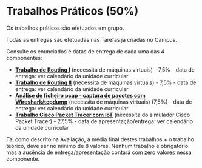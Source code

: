 # Trabalhos Práticos (50%)

Os trabalhos práticos são efetuados em grupo.

Todas as entregas são efetuadas nas Tarefas já criadas no Campus.

Consulte os enunciados e datas de entrega de cada uma das 4 componentes:

- [**Trabalho de Routing I**](https://github.com/pmrosa-classes/Redes-EI-2022-2023/blob/main/TrabsP/RoutingI-Exercicio.md) (necessita de máquinas virtuais) - 7,5% - data de entrega: ver calendário da unidade curricular
- [**Trabalho de Routing II**](https://github.com/pmrosa-classes/Redes-EI-2022-2023/blob/main/TrabsP/TrabP-RoutingII.md) (necessita de máquinas virtuais) - 7,5% - data de entrega: ver calendário da unidade curricular
- [**Análise de ficheiro pcap - captura de pacotes com Wireshark/tcpdump**](https://github.com/pmrosa-classes/Redes-EI-2022-2023/blob/main/TrabsP/TrabP-CapturaPacotes.md) (necessita de máquinas virtuais)  (7,5%) - data de entrega: ver calendário da unidade curricular
- [**Trabalho Cisco Packet Tracer com IoT**](https://github.com/pmrosa-classes/Redes-EI-2022-2023/blob/main/TrabsP/TrabP-PacketTracer.md) (necessita do simulador Cisco Packet Tracer) - 27,5% - data de apresentação/entrega: ver calendário da unidade curricular

Tal como descrito na Avaliação, a média final destes trabalhos + o trabalho teórico, deve ser no minimo de 8 valores. Nenhum trabalho é obrigatório mas a ausência de entrega/apresentação contará com zero valores nessa componente.
